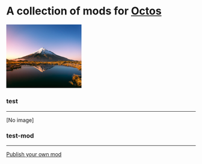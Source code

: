 
# A collection of mods for [Octos](https://github.com/underpig1/octos)

<img src=images\test-test.jpg alt='test' width='200px'>

### test
***
[No image]

### test-mod
***
[Publish your own mod](https://github.com/underpig1/octos)